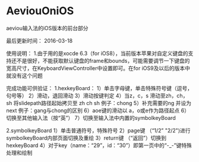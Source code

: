 # AeviouOniOS
aeviou输入法的iOS版本的前台部分

最后更新时间： 2016-03-18

使用说明：
1.由于用的是xocde 6.3（for iOS8），当前版本苹果对自定义键盘的支持还不是很好，不能获取默认键盘的frame和bounds，可能需要调节一下键盘的宽高尺寸，在KeyboardViewController中设置即可。在for iOS9及以后的版本中就没有这个问题

完成功能可供验证：
1.hexkeyBoard：
1）单击字母键，单击特殊符号键（逗号，句号等）
2）滑动，退回滑动
3）滑动按键判定
4）当z，c，s 滑动至zh，ch，sh 将slidepath路径起始拷贝至 zh ch sh 例子：chong
5）补充需要的ng 并设为next 例子：gang与chong的区别
6）aoe键的滑动以 a，o或e作为路径起点
6）切换至其他输入法（按“英”）
7）切换至输入法中内置的symbolkeyBoard

2.symbolkeyBoard
1）单击普通符号，特殊符号
2）page键 （“1/2” "2/2")进行symbolkeyBoard内部页面切换及重绘
3）return键 （“返回”）切换到hexkeyBoard
4）对于key（name：“29”，id：“30”）即第一页中的“-_-”键特殊处理和绘制
